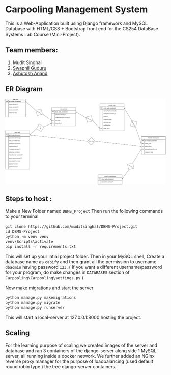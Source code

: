 # Carpooling Management System

This is a Web-Application built using Django framework and MySQL Database with HTML/CSS + Bootstrap front end for the CS254 DataBase Systems Lab Course (Mini-Project).

## Team members:
1. Mudit Singhal
2. [Swapnil Guduru](https://github.com/swapnil2911)
3. [Ashutosh Anand](https://github.com/ashueep)

## ER Diagram
<img src="./ER.jpg" />

## Steps to host :
Make a New Folder named `DBMS_Project`
Then run the following commands to your terminal
```
git clone https://github.com/muditsinghal/DBMS-Project.git
cd DBMS-Project
python -m venv venv
venv\Scripts\activate
pip install -r requirements.txt
```
This will set up your intial project folder. 
Then in your MySQL shell, Create a database name as `cabify` and then grant all the permission to username `dbadmin` having password `123`.
( If you want a different username\password for your program, do make changes in  `DATABASES` section of `Carpooling\Carpooling\settings.py` )

Now make migrations and start the server
```
python manage.py makemigrations
python manage.py migrate
python manage.py runserver
``` 
This will start a local-server at 127.0.0.1:8000 hosting the project.

## Scaling
For the learning purpose of scaling we created images of the server and database and ran 3 containers of the django-server along side 1 MySQL server, all running inside a docker network.
We further added an NGinx reverse proxy manager for the purpose of loadbalancing (used default round robin type ) the tree django-server containers. 
